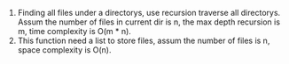 1. Finding all files under a directorys, use recursion traverse all directorys.
   Assum the number of files in current dir is n, the max depth recursion is m,
   time complexity is O(m * n).
3. This function need a list to store files, assum the number of files is n, space
   complexity is O(n).